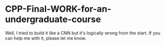 # CPP-Final-WORK-for-an-undergraduate-course
Well, I tried to build it like a CNN but it's logically wrong from the start. If you can help me with it, please let me know.
